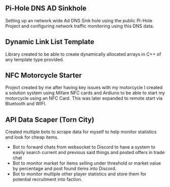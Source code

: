 ## Pi-Hole DNS AD Sinkhole


Setting up an network wide Ad DNS Sink hole using the public Pi-Hole Project and configuring network traffic monitoring using this DNS data.


## Dynamic Link List Template


Library created to be able to create dynamically allocated arrays in C++ of any template type provided. 


## NFC Motorcycle Starter


Project created by me after having key issues with my motorcycle I created a solution system using Mifare NFC cards and Ardiuno to be able to start my motorcycle using an NFC Card. This was later expanded to remote start via Bluetooth and WIFI.


## API Data Scaper (Torn City)


Created multiple bots to scrape data for myself to help monitor statistics and look for cheap items.


- Bot to forward chats from websocket to Discord to have a system to easily search current and previous said things and posted offers in trade chat
- Bot to monitor market for items selling under threshold or market value by percentage and post found items into Discord.
- Bot to monitor multiple other player statistics and store them for potential recruitment into faction.